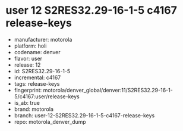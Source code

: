 # user 12 S2RES32.29-16-1-5 c4167 release-keys
- manufacturer: motorola
- platform: holi
- codename: denver
- flavor: user
- release: 12
- id: S2RES32.29-16-1-5
- incremental: c4167
- tags: release-keys
- fingerprint: motorola/denver_global/denver:11/S2RES32.29-16-1-5/c4167:user/release-keys
- is_ab: true
- brand: motorola
- branch: user-12-S2RES32.29-16-1-5-c4167-release-keys
- repo: motorola_denver_dump
